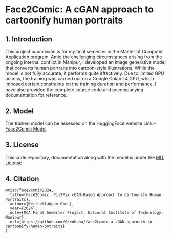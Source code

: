 # Face2Comic: A cGAN approach to cartoonify human portraits

## 1. Introduction
This project submission is for my final semester in the Master of Computer Application program. Amid the challenging circumstances arising from the ongoing internal conflict in Manipur, I developed an image generative model that converts human portraits into cartoon-style illustrations. While the model is not fully accurate, it performs quite effectively. Due to limited GPU access, the training was carried out on a Google Colab T4 GPU, which imposed certain constraints on the training duration and performance. I have also provided the complete source code and accompanying documentation for reference.

## 2. Model
The trained model can be assessed on the HuggingFace website
Link:- [Face2Comic Model](https://huggingface.co/okenk/face2comic)

## 3. License
This code repository, documentation along with the model is under the [MIT License](https://github.com/OkenHaha/face2comic-a-cGAN-approach-to-cartoonify-human-potraits/blob/main/LICENSE) 

## 4. Citation
```
@misc{face2comic2024,
  title={Face2Comic: Pix2Pix cGAN-Based Approach to Cartoonify Human Portraits},
  author={Keithellakpam Oken},
  year={2024},
  note={MCA Final Semester Project, National Institute of Technology, Manipur},
  url={https://github.com/OkenHaha/face2comic-a-cGAN-approach-to-cartoonify-human-potraits}
}
```
